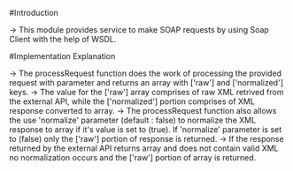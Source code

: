 #Introduction

-> This module provides service to make SOAP requests by using Soap Client with the help of WSDL.

#Implementation Explanation

-> The processRequest function does the work of processing the provided request with parameter and returns an array with ['raw'] and ['normalized'] keys.
-> The value for the ['raw'] array comprises of raw XML retrived from the external API, while the ['normalized'] portion comprises of XML response converted to array. 
-> The processRequest function also allows the use 'normalize' parameter (default : false) to normalize the XML response to array if it's value is set to (true). If 'normalize' parameter is set to (false) only the ['raw'] portion of response is returned. 
-> If the response returned by the external API returns array and does not contain valid XML no normalization occurs and the ['raw'] portion of array is returned.    
